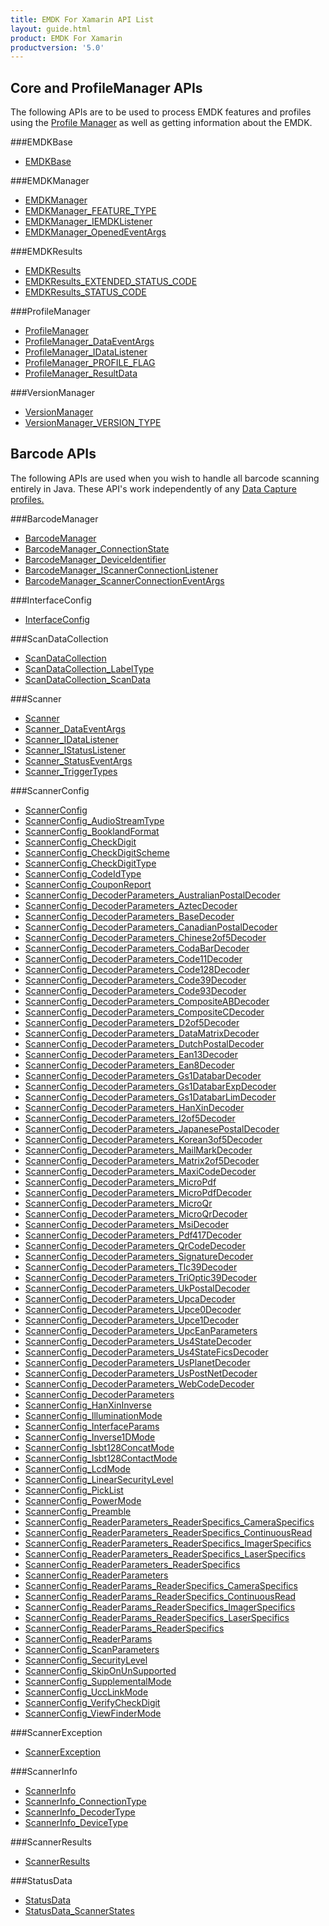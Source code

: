 ```yaml
---
title: EMDK For Xamarin API List
layout: guide.html
product: EMDK For Xamarin
productversion: '5.0'
---
```


## Core and ProfileManager APIs
The following APIs are to be used to process EMDK features and profiles using the [Profile Manager](/emdk-for-xamarin/5-0/guide/profilemanager/about) as well as getting information about the EMDK.

###EMDKBase

* [EMDKBase](/emdk-for-xamarin/5-0/api/EMDKBase)


###EMDKManager

* [EMDKManager](/emdk-for-xamarin/5-0/api/EMDKManager)
* [EMDKManager_FEATURE_TYPE](/emdk-for-xamarin/5-0/api/EMDKManager_FEATURE_TYPE)
* [EMDKManager_IEMDKListener](/emdk-for-xamarin/5-0/api/EMDKManager_IEMDKListener)
* [EMDKManager_OpenedEventArgs](/emdk-for-xamarin/5-0/api/EMDKManager_OpenedEventArgs)


###EMDKResults

* [EMDKResults](/emdk-for-xamarin/5-0/api/EMDKResults)
* [EMDKResults_EXTENDED_STATUS_CODE](/emdk-for-xamarin/5-0/api/EMDKResults_EXTENDED_STATUS_CODE)
* [EMDKResults_STATUS_CODE](/emdk-for-xamarin/5-0/api/EMDKResults_STATUS_CODE)


###ProfileManager

* [ProfileManager](/emdk-for-xamarin/5-0/api/ProfileManager)
* [ProfileManager_DataEventArgs](/emdk-for-xamarin/5-0/api/ProfileManager_DataEventArgs)
* [ProfileManager_IDataListener](/emdk-for-xamarin/5-0/api/ProfileManager_IDataListener)
* [ProfileManager_PROFILE_FLAG](/emdk-for-xamarin/5-0/api/ProfileManager_PROFILE_FLAG)
* [ProfileManager_ResultData](/emdk-for-xamarin/5-0/api/ProfileManager_ResultData)


###VersionManager

* [VersionManager](/emdk-for-xamarin/5-0/api/VersionManager)
* [VersionManager_VERSION_TYPE](/emdk-for-xamarin/5-0/api/VersionManager_VERSION_TYPE)


## Barcode APIs
The following APIs are used when you wish to handle all barcode scanning entirely in Java. These API's work independently of any [Data Capture profiles.](/emdk-for-xamarin/5-0/mx/data-capture)


###BarcodeManager

* [BarcodeManager](/emdk-for-xamarin/5-0/api/BarcodeManager)
* [BarcodeManager_ConnectionState](/emdk-for-xamarin/5-0/api/BarcodeManager_ConnectionState)
* [BarcodeManager_DeviceIdentifier](/emdk-for-xamarin/5-0/api/BarcodeManager_DeviceIdentifier)
* [BarcodeManager_IScannerConnectionListener](/emdk-for-xamarin/5-0/api/BarcodeManager_IScannerConnectionListener)
* [BarcodeManager_ScannerConnectionEventArgs](/emdk-for-xamarin/5-0/api/BarcodeManager_ScannerConnectionEventArgs)


###InterfaceConfig

* [InterfaceConfig](/emdk-for-xamarin/5-0/api/InterfaceConfig)


###ScanDataCollection

* [ScanDataCollection](/emdk-for-xamarin/5-0/api/ScanDataCollection)
* [ScanDataCollection_LabelType](/emdk-for-xamarin/5-0/api/ScanDataCollection_LabelType)
* [ScanDataCollection_ScanData](/emdk-for-xamarin/5-0/api/ScanDataCollection_ScanData)


###Scanner

* [Scanner](/emdk-for-xamarin/5-0/api/Scanner)
* [Scanner_DataEventArgs](/emdk-for-xamarin/5-0/api/Scanner_DataEventArgs)
* [Scanner_IDataListener](/emdk-for-xamarin/5-0/api/Scanner_IDataListener)
* [Scanner_IStatusListener](/emdk-for-xamarin/5-0/api/Scanner_IStatusListener)
* [Scanner_StatusEventArgs](/emdk-for-xamarin/5-0/api/Scanner_StatusEventArgs)
* [Scanner_TriggerTypes](/emdk-for-xamarin/5-0/api/Scanner_TriggerTypes)


###ScannerConfig

* [ScannerConfig](/emdk-for-xamarin/5-0/api/ScannerConfig)
* [ScannerConfig_AudioStreamType](/emdk-for-xamarin/5-0/api/ScannerConfig_AudioStreamType)
* [ScannerConfig_BooklandFormat](/emdk-for-xamarin/5-0/api/ScannerConfig_BooklandFormat)
* [ScannerConfig_CheckDigit](/emdk-for-xamarin/5-0/api/ScannerConfig_CheckDigit)
* [ScannerConfig_CheckDigitScheme](/emdk-for-xamarin/5-0/api/ScannerConfig_CheckDigitScheme)
* [ScannerConfig_CheckDigitType](/emdk-for-xamarin/5-0/api/ScannerConfig_CheckDigitType)
* [ScannerConfig_CodeIdType](/emdk-for-xamarin/5-0/api/ScannerConfig_CodeIdType)
* [ScannerConfig_CouponReport](/emdk-for-xamarin/5-0/api/ScannerConfig_CouponReport)
* [ScannerConfig_DecoderParameters_AustralianPostalDecoder](/emdk-for-xamarin/5-0/api/ScannerConfig_DecoderParameters_AustralianPostalDecoder)
* [ScannerConfig_DecoderParameters_AztecDecoder](/emdk-for-xamarin/5-0/api/ScannerConfig_DecoderParameters_AztecDecoder)
* [ScannerConfig_DecoderParameters_BaseDecoder](/emdk-for-xamarin/5-0/api/ScannerConfig_DecoderParameters_BaseDecoder)
* [ScannerConfig_DecoderParameters_CanadianPostalDecoder](/emdk-for-xamarin/5-0/api/ScannerConfig_DecoderParameters_CanadianPostalDecoder)
* [ScannerConfig_DecoderParameters_Chinese2of5Decoder](/emdk-for-xamarin/5-0/api/ScannerConfig_DecoderParameters_Chinese2of5Decoder)
* [ScannerConfig_DecoderParameters_CodaBarDecoder](/emdk-for-xamarin/5-0/api/ScannerConfig_DecoderParameters_CodaBarDecoder)
* [ScannerConfig_DecoderParameters_Code11Decoder](/emdk-for-xamarin/5-0/api/ScannerConfig_DecoderParameters_Code11Decoder)
* [ScannerConfig_DecoderParameters_Code128Decoder](/emdk-for-xamarin/5-0/api/ScannerConfig_DecoderParameters_Code128Decoder)
* [ScannerConfig_DecoderParameters_Code39Decoder](/emdk-for-xamarin/5-0/api/ScannerConfig_DecoderParameters_Code39Decoder)
* [ScannerConfig_DecoderParameters_Code93Decoder](/emdk-for-xamarin/5-0/api/ScannerConfig_DecoderParameters_Code93Decoder)
* [ScannerConfig_DecoderParameters_CompositeABDecoder](/emdk-for-xamarin/5-0/api/ScannerConfig_DecoderParameters_CompositeABDecoder)
* [ScannerConfig_DecoderParameters_CompositeCDecoder](/emdk-for-xamarin/5-0/api/ScannerConfig_DecoderParameters_CompositeCDecoder)
* [ScannerConfig_DecoderParameters_D2of5Decoder](/emdk-for-xamarin/5-0/api/ScannerConfig_DecoderParameters_D2of5Decoder)
* [ScannerConfig_DecoderParameters_DataMatrixDecoder](/emdk-for-xamarin/5-0/api/ScannerConfig_DecoderParameters_DataMatrixDecoder)
* [ScannerConfig_DecoderParameters_DutchPostalDecoder](/emdk-for-xamarin/5-0/api/ScannerConfig_DecoderParameters_DutchPostalDecoder)
* [ScannerConfig_DecoderParameters_Ean13Decoder](/emdk-for-xamarin/5-0/api/ScannerConfig_DecoderParameters_Ean13Decoder)
* [ScannerConfig_DecoderParameters_Ean8Decoder](/emdk-for-xamarin/5-0/api/ScannerConfig_DecoderParameters_Ean8Decoder)
* [ScannerConfig_DecoderParameters_Gs1DatabarDecoder](/emdk-for-xamarin/5-0/api/ScannerConfig_DecoderParameters_Gs1DatabarDecoder)
* [ScannerConfig_DecoderParameters_Gs1DatabarExpDecoder](/emdk-for-xamarin/5-0/api/ScannerConfig_DecoderParameters_Gs1DatabarExpDecoder)
* [ScannerConfig_DecoderParameters_Gs1DatabarLimDecoder](/emdk-for-xamarin/5-0/api/ScannerConfig_DecoderParameters_Gs1DatabarLimDecoder)
* [ScannerConfig_DecoderParameters_HanXinDecoder](/emdk-for-xamarin/5-0/api/ScannerConfig_DecoderParameters_HanXinDecoder)
* [ScannerConfig_DecoderParameters_I2of5Decoder](/emdk-for-xamarin/5-0/api/ScannerConfig_DecoderParameters_I2of5Decoder)
* [ScannerConfig_DecoderParameters_JapanesePostalDecoder](/emdk-for-xamarin/5-0/api/ScannerConfig_DecoderParameters_JapanesePostalDecoder)
* [ScannerConfig_DecoderParameters_Korean3of5Decoder](/emdk-for-xamarin/5-0/api/ScannerConfig_DecoderParameters_Korean3of5Decoder)
* [ScannerConfig_DecoderParameters_MailMarkDecoder](/emdk-for-xamarin/5-0/api/ScannerConfig_DecoderParameters_MailMarkDecoder)
* [ScannerConfig_DecoderParameters_Matrix2of5Decoder](/emdk-for-xamarin/5-0/api/ScannerConfig_DecoderParameters_Matrix2of5Decoder)
* [ScannerConfig_DecoderParameters_MaxiCodeDecoder](/emdk-for-xamarin/5-0/api/ScannerConfig_DecoderParameters_MaxiCodeDecoder)
* [ScannerConfig_DecoderParameters_MicroPdf](/emdk-for-xamarin/5-0/api/ScannerConfig_DecoderParameters_MicroPdf)
* [ScannerConfig_DecoderParameters_MicroPdfDecoder](/emdk-for-xamarin/5-0/api/ScannerConfig_DecoderParameters_MicroPdfDecoder)
* [ScannerConfig_DecoderParameters_MicroQr](/emdk-for-xamarin/5-0/api/ScannerConfig_DecoderParameters_MicroQr)
* [ScannerConfig_DecoderParameters_MicroQrDecoder](/emdk-for-xamarin/5-0/api/ScannerConfig_DecoderParameters_MicroQrDecoder)
* [ScannerConfig_DecoderParameters_MsiDecoder](/emdk-for-xamarin/5-0/api/ScannerConfig_DecoderParameters_MsiDecoder)
* [ScannerConfig_DecoderParameters_Pdf417Decoder](/emdk-for-xamarin/5-0/api/ScannerConfig_DecoderParameters_Pdf417Decoder)
* [ScannerConfig_DecoderParameters_QrCodeDecoder](/emdk-for-xamarin/5-0/api/ScannerConfig_DecoderParameters_QrCodeDecoder)
* [ScannerConfig_DecoderParameters_SignatureDecoder](/emdk-for-xamarin/5-0/api/ScannerConfig_DecoderParameters_SignatureDecoder)
* [ScannerConfig_DecoderParameters_Tlc39Decoder](/emdk-for-xamarin/5-0/api/ScannerConfig_DecoderParameters_Tlc39Decoder)
* [ScannerConfig_DecoderParameters_TriOptic39Decoder](/emdk-for-xamarin/5-0/api/ScannerConfig_DecoderParameters_TriOptic39Decoder)
* [ScannerConfig_DecoderParameters_UkPostalDecoder](/emdk-for-xamarin/5-0/api/ScannerConfig_DecoderParameters_UkPostalDecoder)
* [ScannerConfig_DecoderParameters_UpcaDecoder](/emdk-for-xamarin/5-0/api/ScannerConfig_DecoderParameters_UpcaDecoder)
* [ScannerConfig_DecoderParameters_Upce0Decoder](/emdk-for-xamarin/5-0/api/ScannerConfig_DecoderParameters_Upce0Decoder)
* [ScannerConfig_DecoderParameters_Upce1Decoder](/emdk-for-xamarin/5-0/api/ScannerConfig_DecoderParameters_Upce1Decoder)
* [ScannerConfig_DecoderParameters_UpcEanParameters](/emdk-for-xamarin/5-0/api/ScannerConfig_DecoderParameters_UpcEanParameters)
* [ScannerConfig_DecoderParameters_Us4StateDecoder](/emdk-for-xamarin/5-0/api/ScannerConfig_DecoderParameters_Us4StateDecoder)
* [ScannerConfig_DecoderParameters_Us4StateFicsDecoder](/emdk-for-xamarin/5-0/api/ScannerConfig_DecoderParameters_Us4StateFicsDecoder)
* [ScannerConfig_DecoderParameters_UsPlanetDecoder](/emdk-for-xamarin/5-0/api/ScannerConfig_DecoderParameters_UsPlanetDecoder)
* [ScannerConfig_DecoderParameters_UsPostNetDecoder](/emdk-for-xamarin/5-0/api/ScannerConfig_DecoderParameters_UsPostNetDecoder)
* [ScannerConfig_DecoderParameters_WebCodeDecoder](/emdk-for-xamarin/5-0/api/ScannerConfig_DecoderParameters_WebCodeDecoder)
* [ScannerConfig_DecoderParameters](/emdk-for-xamarin/5-0/api/ScannerConfig_DecoderParameters)
* [ScannerConfig_HanXinInverse](/emdk-for-xamarin/5-0/api/ScannerConfig_HanXinInverse)
* [ScannerConfig_IlluminationMode](/emdk-for-xamarin/5-0/api/ScannerConfig_IlluminationMode)
* [ScannerConfig_InterfaceParams](/emdk-for-xamarin/5-0/api/ScannerConfig_InterfaceParams)
* [ScannerConfig_Inverse1DMode](/emdk-for-xamarin/5-0/api/ScannerConfig_Inverse1DMode)
* [ScannerConfig_Isbt128ConcatMode](/emdk-for-xamarin/5-0/api/ScannerConfig_Isbt128ConcatMode)
* [ScannerConfig_Isbt128ContactMode](/emdk-for-xamarin/5-0/api/ScannerConfig_Isbt128ContactMode)
* [ScannerConfig_LcdMode](/emdk-for-xamarin/5-0/api/ScannerConfig_LcdMode)
* [ScannerConfig_LinearSecurityLevel](/emdk-for-xamarin/5-0/api/ScannerConfig_LinearSecurityLevel)
* [ScannerConfig_PickList](/emdk-for-xamarin/5-0/api/ScannerConfig_PickList)
* [ScannerConfig_PowerMode](/emdk-for-xamarin/5-0/api/ScannerConfig_PowerMode)
* [ScannerConfig_Preamble](/emdk-for-xamarin/5-0/api/ScannerConfig_Preamble)
* [ScannerConfig_ReaderParameters_ReaderSpecifics_CameraSpecifics](/emdk-for-xamarin/5-0/api/ScannerConfig_ReaderParameters_ReaderSpecifics_CameraSpecifics)
* [ScannerConfig_ReaderParameters_ReaderSpecifics_ContinuousRead](/emdk-for-xamarin/5-0/api/ScannerConfig_ReaderParameters_ReaderSpecifics_ContinuousRead)
* [ScannerConfig_ReaderParameters_ReaderSpecifics_ImagerSpecifics](/emdk-for-xamarin/5-0/api/ScannerConfig_ReaderParameters_ReaderSpecifics_ImagerSpecifics)
* [ScannerConfig_ReaderParameters_ReaderSpecifics_LaserSpecifics](/emdk-for-xamarin/5-0/api/ScannerConfig_ReaderParameters_ReaderSpecifics_LaserSpecifics)
* [ScannerConfig_ReaderParameters_ReaderSpecifics](/emdk-for-xamarin/5-0/api/ScannerConfig_ReaderParameters_ReaderSpecifics)
* [ScannerConfig_ReaderParameters](/emdk-for-xamarin/5-0/api/ScannerConfig_ReaderParameters)
* [ScannerConfig_ReaderParams_ReaderSpecifics_CameraSpecifics](/emdk-for-xamarin/5-0/api/ScannerConfig_ReaderParams_ReaderSpecifics_CameraSpecifics)
* [ScannerConfig_ReaderParams_ReaderSpecifics_ContinuousRead](/emdk-for-xamarin/5-0/api/ScannerConfig_ReaderParams_ReaderSpecifics_ContinuousRead)
* [ScannerConfig_ReaderParams_ReaderSpecifics_ImagerSpecifics](/emdk-for-xamarin/5-0/api/ScannerConfig_ReaderParams_ReaderSpecifics_ImagerSpecifics)
* [ScannerConfig_ReaderParams_ReaderSpecifics_LaserSpecifics](/emdk-for-xamarin/5-0/api/ScannerConfig_ReaderParams_ReaderSpecifics_LaserSpecifics)
* [ScannerConfig_ReaderParams_ReaderSpecifics](/emdk-for-xamarin/5-0/api/ScannerConfig_ReaderParams_ReaderSpecifics)
* [ScannerConfig_ReaderParams](/emdk-for-xamarin/5-0/api/ScannerConfig_ReaderParams)
* [ScannerConfig_ScanParameters](/emdk-for-xamarin/5-0/api/ScannerConfig_ScanParameters)
* [ScannerConfig_SecurityLevel](/emdk-for-xamarin/5-0/api/ScannerConfig_SecurityLevel)
* [ScannerConfig_SkipOnUnSupported](/emdk-for-xamarin/5-0/api/ScannerConfig_SkipOnUnSupported)
* [ScannerConfig_SupplementalMode](/emdk-for-xamarin/5-0/api/ScannerConfig_SupplementalMode)
* [ScannerConfig_UccLinkMode](/emdk-for-xamarin/5-0/api/ScannerConfig_UccLinkMode)
* [ScannerConfig_VerifyCheckDigit](/emdk-for-xamarin/5-0/api/ScannerConfig_VerifyCheckDigit)
* [ScannerConfig_ViewFinderMode](/emdk-for-xamarin/5-0/api/ScannerConfig_ViewFinderMode)


###ScannerException

* [ScannerException](/emdk-for-xamarin/5-0/api/ScannerException)


###ScannerInfo

* [ScannerInfo](/emdk-for-xamarin/5-0/api/ScannerInfo)
* [ScannerInfo_ConnectionType](/emdk-for-xamarin/5-0/api/ScannerInfo_ConnectionType)
* [ScannerInfo_DecoderType](/emdk-for-xamarin/5-0/api/ScannerInfo_DecoderType)
* [ScannerInfo_DeviceType](/emdk-for-xamarin/5-0/api/ScannerInfo_DeviceType)


###ScannerResults

* [ScannerResults](/emdk-for-xamarin/5-0/api/ScannerResults)


###StatusData

* [StatusData](/emdk-for-xamarin/5-0/api/StatusData)
* [StatusData_ScannerStates](/emdk-for-xamarin/5-0/api/StatusData_ScannerStates)





















